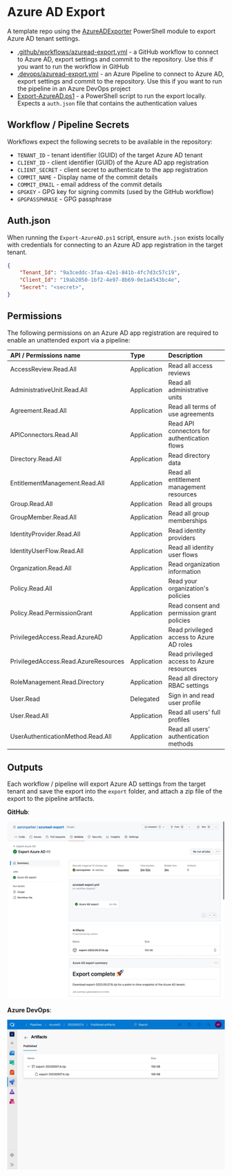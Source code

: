 # Azure AD Export

A template repo using the [AzureADExporter](https://github.com/microsoft/azureadexporter) PowerShell module to export Azure AD tenant settings.

* [.github/workflows/azuread-export.yml](.github/workflows/azuread-export.yml) - a GitHub workflow to connect to Azure AD, export settings and commit to the repository. Use this if you want to run the workflow in GitHub
* [.devops/azuread-export.yml](.devops/azuread-export.yml) - an Azure Pipeline to connect to Azure AD, export settings and commit to the repository. Use this if you want to run the pipeline in an Azure DevOps project
* [Export-AzureAD.ps1](Export-AzureAD.ps1) - a PowerShell script to run the export locally. Expects a `auth.json` file that contains the authentication values

## Workflow / Pipeline Secrets

Workflows expect the following secrets to be available in the repository:

* `TENANT_ID` - tenant identifier (GUID) of the target Azure AD tenant
* `CLIENT_ID` - client identifier (GUID) of the Azure AD app registration
* `CLIENT_SECRET` - client secret to authenticate to the app registration
* `COMMIT_NAME` - Display name of the commit details
* `COMMIT_EMAIL` - email address of the commit details
* `GPGKEY` - GPG key for signing commits (used by the GitHub workflow)
* `GPGPASSPHRASE` - GPG passphrase

## Auth.json

When running the `Export-AzureAD.ps1` script, ensure `auth.json` exists locally with credentials for connecting to an Azure AD app registration in the target tenant.

```json
{
    "Tenant_Id": "9a3ceddc-3faa-42e1-841b-4fc7d3c57c19",
    "Client_Id": "19ab2050-1bf2-4e97-8b69-0e1a4543bc4e",
    "Secret": "<secret>",
}
```

## Permissions

The following permissions on an Azure AD app registration are required to enable an unattended export via a pipeline:

|API / Permissions name|Type|Description|
|:----|:----|:----|
|AccessReview.Read.All|Application|Read all access reviews|
|AdministrativeUnit.Read.All|Application|Read all administrative units|
|Agreement.Read.All|Application|Read all terms of use agreements|
|APIConnectors.Read.All|Application|Read API connectors for authentication flows|
|Directory.Read.All|Application|Read directory data|
|EntitlementManagement.Read.All|Application|Read all entitlement management resources|
|Group.Read.All|Application|Read all groups|
|GroupMember.Read.All|Application|Read all group memberships|
|IdentityProvider.Read.All|Application|Read identity providers|
|IdentityUserFlow.Read.All|Application|Read all identity user flows|
|Organization.Read.All|Application|Read organization information|
|Policy.Read.All|Application|Read your organization's policies|
|Policy.Read.PermissionGrant|Application|Read consent and permission grant policies|
|PrivilegedAccess.Read.AzureAD|Application|Read privileged access to Azure AD roles|
|PrivilegedAccess.Read.AzureResources|Application|Read privileged access to Azure resources|
|RoleManagement.Read.Directory|Application|Read all directory RBAC settings|
|User.Read|Delegated|Sign in and read user profile|
|User.Read.All|Application|Read all users' full profiles|
|UserAuthenticationMethod.Read.All|Application|Read all users' authentication methods|

## Outputs

Each workflow / pipeline will export Azure AD settings from the target tenant and save the export into the `export` folder, and attach a zip file of the export to the pipeline artifacts.

**GitHub**:

![Pipeline artifacts on GitHub](.img/github.jpeg)

**Azure DevOps**:

![Pipeline artifacts on Azure DevOps](.img/devops.jpeg)

